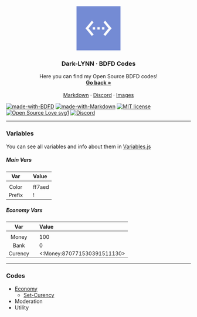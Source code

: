 <br />
<p align="center">
  <a href="https://github.com/Dark-LYNN/Dark-LYNN/edit/main/BDFD%20Codes/">
    <img src="Image/Logo.png" alt="Logo" width="120" height="120">
  </a>

  <h3 align="center">Dark-LYNN · BDFD Codes</h3>

  <p align="center">
    Here you can find my Open Source BDFD codes!
    <br />
    <a href="https://github.com/Dark-LYNN/Dark-LYNN"><strong>Go back »</strong></a>
    <br />
    <br />
    <a href="https://github.com/Dark-LYNN/Dark-LYNN/tree/main/Markdown">Markdown</a>
    ·
    <a href="https://discord.gg/SBj5WzeVBj/">Discord</a>
    ·
    <a href="https://github.com/Dark-LYNN/Dark-LYNN/blob/main/Images">Images</a>
  </p>
</p>

[![made-with-BDFD](https://img.shields.io/badge/Made%20with-BDFD-1f425f.svg)](https://github.com/Dark-LYNN/Dark-LYNN/)
[![made-with-Markdown](https://img.shields.io/badge/Made%20with-Markdown-1f425f.svg)](https://github.com/Dark-LYNN/Dark-LYNN/)
[![MIT license](https://img.shields.io/badge/License-MIT-informational.svg)](https://github.com/Dark-LYNN/Dark-LYNN/)
[![Open Source Love svg1](https://badges.frapsoft.com/os/v1/open-source.svg?v=103)](https://github.com/ellerbrock/open-source-badges/)
[![Discord](https://img.shields.io/discord/738381353921544282.svg?label=&logo=discord&logoColor=ffffff&color=7389D8&labelColor=6A7EC2)](https://discord.gg/SBj5WzeVBj)

---------------------

### Variables
You can see all variables and info about them in [Variables.js](Variables.js)

##### Main Vars

| Var | |Value |
|:---:|:---:|:---|
|  |  |  |
| Color |  | ff7aed |
| Prefix |  | ! |

##### Economy Vars
| Var | | Value |
|:---:|:---:|:---|
|  |  |  |
| Money |  | 100 |
| Bank |  | 0 |
| Curency |  | <:Money:870771530391511130> |

---------------------

### Codes

* [Economy](Economy)
  * [Set-Curency](Economy/set-currency.js)
* Moderation
* Utility
